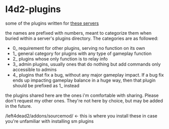 # l4d2-plugins
some of the plugins written for [these servers](https://steamcommunity.com/groups/l4d2hardx)

the names are prefixed with numbers, meant to categorize them when buried within a server's plugins directory.
The categories are as followed:
* 0_ requirement for other plugins, serving no function on its own
* 1_ general category for plugins with any type of gameplay function
* 2_ plugins whose only function is to relay info
* 3_ admin plugins, usually ones that do nothing but add commands only accessible to admins
* 4_ plugins that fix a bug, without any major gameplay impact. If a bug fix ends up impacting gameplay balance in a huge way, then that plugin should be prefixed as 1_ instead

the plugins shared here are the ones i'm comfortable with sharing. Please don't request my other ones. They're not here by choice, but may be added in the future.

/left4dead2/addons/sourcemod/ <- this is where you install these in case you're unfamiliar with installing sm plugins
